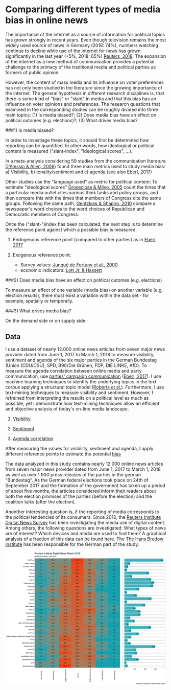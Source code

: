 # Comparing different types of media bias in online news

The importance of the internet as a source of information for political topics has grown strongly in recent years. Even though television remains the most widely used source of news in Germany (2018: 74%), numbers watching continue to decline while use of the internet for news has grown significantly in the last year (+5%, 2018: 65%) [Reuters, 2018](http://www.digitalnewsreport.org/survey/2018/germany-2018/). The expansion of the internet as a new method of communication provides a potential challenge to the primacy of the traditional media and political parties as formers of public opinion.

However, the content of mass media and its influence on voter preferences has not only been studied in the literature since the growing importance of the internet. The general hypothesis in different research disciplines is, that there is some kind of "bias" or "slant" in media and that this bias has an influence on voter opinions and preferences. The research questions that examined in the corresponding studies can be roughly divided into three main topics: (1) Is media biased?; (2) Does media bias have an effect on political outomes (e.g. elections)?; (3) What drives media bias?  

###1) Is media biased?

In order to investiage these topics, it should first be determined how reporting can be quantified. In other words, how ideological or political content is measured ("slant-index", "ideological scores", ...). 

In a meta-analysis considering 59 studies from the communication literature [D'Alessio & Allen, 2006](https://academic.oup.com/joc/article/50/4/133/4110147)) found three main metrics used to study media bias: a) Visibility, b) tonality/sentiment and c) agenda (see also [Eberl, 2017](https://journals.sagepub.com/doi/abs/10.1177/0093650215614364))

Other studies use the "language used" as metric for political content: To estimate "ideological scores" [Groseclose & Milyo, 2005](https://www.jstor.org/stable/25098770?seq=1#metadata_info_tab_contents) count the times that a particular media outlet cites various think tanks and policy groups, and then compare this with the times that members of Congress cite the same groups. Following the same path, [Gentzkow & Shapiro, 2010](https://onlinelibrary.wiley.com/doi/abs/10.3982/ECTA7195) compare a newspaper's word choices to the word choices of Republican and Democratic members of Congress.

Once the ("slant-")index has been calculated, the next step is to determine the reference point against which a possible bias is measured. 

1. Endogenous reference point (compared to other parties) as in [Eberl, 2017](https://journals.sagepub.com/doi/abs/10.1177/0093650215614364)

2. Exogenous reference point: 
	- Survey values: [Junqué de Fortuny et al., 2000](https://www.sciencedirect.com/science/article/pii/S0957417412006100)
	- economic indicators: [Lott Jr. & Hassett](https://link.springer.com/article/10.1007/s11127-014-0171-5)

###2) Does media bias have an effect on political outomes (e.g. elections) 

To measure an effect of one variable (media bias) on another variable (e.g. election results), there must exist a variation within the data set - for example, spatially or temporally.  
	
###3) What drives media bias? 

On the demand side or on supply side.


## Data

I use a dataset of nearly 12.000 online news articles from seven major news provider dated from June 1, 2017 to March 1, 2018 to measure visibility, sentiment and agenda of the six major parties in the German Bundestag (Union (CDU/CSU), SPD, B90/Die Grünen, FDP, DIE LINKE, AfD). To measure the agenda correlation between online media and party communication, use [parties' campaign communication](https://franziloew.github.io/news_paper/pressReleases.html) ([Eberl, 2017](https://journals.sagepub.com/doi/abs/10.1177/0093650215614364)). I use machine learning techniques to identify the underlying topics in the text corpus applying a structural topic model ([Roberts et al.](https://www.structuraltopicmodel.com/)). Furthermore, I use text-mining techniques to measure visibility and sentiment. However, I refrained from interpreting the results on a political level as much as possible, yet I demonstrate how text-mining techniques allow an efficient and objective analysis of today's on-line media landscape. 

1. [Visibility](https://franziloew.github.io/news_paper/visibility.html)

2. [Sentiment](https://franziloew.github.io/news_paper/sentiment.html)

3. [Agenda correlation](https://franziloew.github.io/news_paper/agenda.html)

After measuring the values for visibility, sentiment and agenda, I apply different reference points to estimate the potential [bias](https://franziloew.github.io/news_paper/bias.html)

The data analyzed in this study contains nearly 12.000 online news articles from seven major news provider dated from June 1, 2017 to March 1, 2018 as well as over 1.900 press releases of the parties in the german "Bundestag". As the German federal elections took place on 24th of September 2017 and the formation of the government has taken up a period of about five months, the articles considered inform their readers about both the election promises of the parties (before the election) and the coalition talks (after the election). 

Anonther interesting question is, if the reporting of media corresponds to the political tendencies of its consumers. Since 2012, the [Reuters Institute Digital News Survey](http://www.digitalnewsreport.org/about-us-2018/) has been investigating the media use of digital content. Among others, the following questions are investigated: What types of news are of interest? Which devices and media are used to find them? A graphical analysis of a fraction of this data can be found [here](https://franziloew.github.io/news_paper/reuters.html). The [The Hans Bredow Institute](https://www.hans-bredow-institut.de/de/projekte/reuters-institute-digital-news-survey) has been responsible for the German part of the study.

![](/figs/reuters.png)
